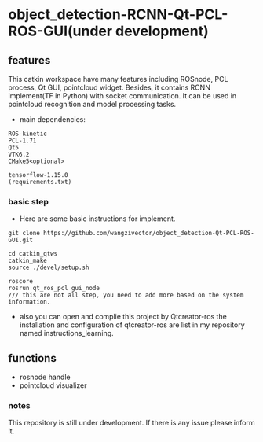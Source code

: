 # object_detection-RCNN-Qt-PCL-ROS-GUI(under development)
## features
This catkin workspace have many features including ROSnode, PCL process, Qt GUI, pointcloud widget.
Besides, it contains RCNN implement(TF in Python) with socket communication.
It can be used in pointcloud recognition and model processing tasks.

* main dependencies:
```
ROS-kinetic
PCL-1.71
Qt5
VTK6.2
CMake5<optional>

tensorflow-1.15.0
(requirements.txt)
```

### basic step
* Here are some basic instructions for implement.

```
git clone https://github.com/wangzivector/object_detection-Qt-PCL-ROS-GUI.git

cd catkin_qtws
catkin_make 
source ./devel/setup.sh

roscore 
rosrun qt_ros_pcl gui_node
/// this are not all step, you need to add more based on the system information.
```

* also you can open and complie this project by Qtcreator-ros
the installation and configuration of qtcreator-ros are list in my repository named instructions_learning.

## functions
* rosnode handle
* pointcloud visualizer<qvtkwidget>

### notes
This repository is still under development. If there is any issue please inform it. 
